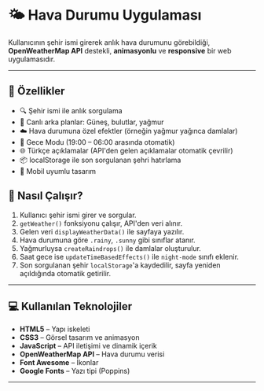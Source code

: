 # 🌤️ Hava Durumu Uygulaması

Kullanıcının şehir ismi girerek anlık hava durumunu görebildiği, **OpenWeatherMap API** destekli, **animasyonlu** ve **responsive** bir web uygulamasıdır.

---

## 🚀 Özellikler

- 🔍 Şehir ismi ile anlık sorgulama
- 🌈 Canlı arka planlar: Güneş, bulutlar, yağmur
- ☁️ Hava durumuna özel efektler (örneğin yağmur yağınca damlalar)
- 🌙 Gece Modu (19:00 – 06:00 arasında otomatik)
- 🌐 Türkçe açıklamalar (API'den gelen açıklamalar otomatik çevrilir)
- 📦 localStorage ile son sorgulanan şehri hatırlama
- 📱 Mobil uyumlu tasarım



## 🧠 Nasıl Çalışır?

1. Kullanıcı şehir ismi girer ve sorgular.
2. `getWeather()` fonksiyonu çalışır, API'den veri alınır.
3. Gelen veri `displayWeatherData()` ile sayfaya yazılır.
4. Hava durumuna göre `.rainy`, `.sunny` gibi sınıflar atanır.
5. Yağmurluysa `createRaindrops()` ile damlalar oluşturulur.
6. Saat gece ise `updateTimeBasedEffects()` ile `night-mode` sınıfı eklenir.
7. Son sorgulanan şehir `localStorage`'a kaydedilir, sayfa yeniden açıldığında otomatik getirilir.

---

## 💻 Kullanılan Teknolojiler

- **HTML5** – Yapı iskeleti
- **CSS3** – Görsel tasarım ve animasyon
- **JavaScript** – API iletişimi ve dinamik içerik
- **OpenWeatherMap API** – Hava durumu verisi
- **Font Awesome** – İkonlar
- **Google Fonts** – Yazı tipi (Poppins)

---


